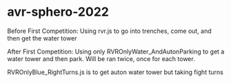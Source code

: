 # avr-sphero-2022


Before First Competition:
Using rvr.js to go into trenches, come out, and then get the water tower

After First Competition:
Using only RVROnlyWater_AndAutonParking to get a water tower and then park. Will be ran twice, once for each tower. 

RVROnlyBlue_RightTurns.js is to get auton water tower but taking fight turns
